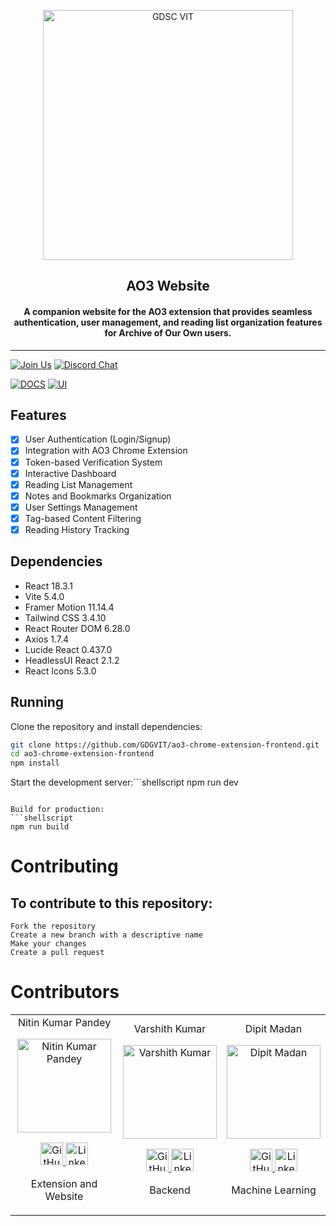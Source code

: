 <p align="center">
<a href="https://dscvit.com">
	<img width="400" src="https://user-images.githubusercontent.com/56252312/159312411-58410727-3933-4224-b43e-4e9b627838a3.png#gh-light-mode-only" alt="GDSC VIT"/>
</a>
	<h2 align="center">AO3 Website</h2>
	<h4 align="center">A companion website for the AO3 extension that provides seamless authentication, user management, and reading list organization features for Archive of Our Own users.</h4>
</p>

---
[![Join Us](https://img.shields.io/badge/Join%20Us-Developer%20Student%20Clubs-red)](https://dsc.community.dev/vellore-institute-of-technology/)
[![Discord Chat](https://img.shields.io/discord/760928671698649098.svg)](https://discord.gg/498KVdSKWR)

[![DOCS](https://img.shields.io/badge/Documentation-see%20docs-green?style=flat-square&logo=appveyor)](https://github.com/GDGVIT/ao3-chrome-extension-frontend/documentation.md) 
[![UI ](https://img.shields.io/badge/User%20Interface-Link%20to%20UI-orange?style=flat-square&logo=appveyor)](https://ao3-website.vercel.app)

## Features
- [x] User Authentication (Login/Signup)
- [x] Integration with AO3 Chrome Extension
- [x] Token-based Verification System
- [x] Interactive Dashboard
- [x] Reading List Management
- [x] Notes and Bookmarks Organization
- [x] User Settings Management
- [x] Tag-based Content Filtering
- [x] Reading History Tracking

## Dependencies
- React 18.3.1
- Vite 5.4.0
- Framer Motion 11.14.4
- Tailwind CSS 3.4.10
- React Router DOM 6.28.0
- Axios 1.7.4
- Lucide React 0.437.0
- HeadlessUI React 2.1.2
- React Icons 5.3.0

## Running

Clone the repository and install dependencies:
```bash
git clone https://github.com/GDGVIT/ao3-chrome-extension-frontend.git
cd ao3-chrome-extension-frontend
npm install
```
Start the development server:```shellscript
npm run dev
```

Build for production:
```shellscript
npm run build
```

# Contributing

## To contribute to this repository:

    Fork the repository
    Create a new branch with a descriptive name
    Make your changes
    Create a pull request

# Contributors

<table>
<tr align="center">
	<td>
	Nitin Kumar Pandey
	<p align="center">
		<img src="https://temp-dep.vercel.app/_next/image?url=%2Fteam%2Ftechnical%2Fnitin.jpg&w=1920&q=75" width="150" height="150" alt="Nitin Kumar Pandey">
	</p>
		<p align="center">
			<a href="https://github.com/NitinTheGreat">
				<img src="http://www.iconninja.com/files/241/825/211/round-collaboration-social-github-code-circle-network-icon.svg" width="36" height="36" alt="GitHub"/>
			</a>
			<a href="https://www.linkedin.com/in/nitinkrpandey">
				<img src="http://www.iconninja.com/files/863/607/751/network-linkedin-social-connection-circular-circle-media-icon.svg" width="36" height="36" alt="LinkedIn"/>
			</a>
		</p>
		<p align="center">
			Extension and Website
		</p>
	</td>
	<td>
	Varshith Kumar
	<p align="center">
		<img src="https://temp-dep.vercel.app/_next/image?url=%2Fteam%2Ftechnical%2Fvarshith.jpg&w=1920&q=75" width="150" height="150" alt="Varshith Kumar">
	</p>
		<p align="center">
			<a href="https://github.com/var-code-5">
				<img src="http://www.iconninja.com/files/241/825/211/round-collaboration-social-github-code-circle-network-icon.svg" width="36" height="36" alt="GitHub"/>
			</a>
			<a href="https://www.linkedin.com/in/varshith-kumar-reddy-meda-02a7b02b3/">
				<img src="http://www.iconninja.com/files/863/607/751/network-linkedin-social-connection-circular-circle-media-icon.svg" width="36" height="36" alt="LinkedIn"/>
			</a>
		</p>
		<p align="center">
			Backend 
		</p>
	</td>
	<td>
	Dipit Madan
	<p align="center">
		<img src="https://temp-dep.vercel.app/_next/image?url=%2Fteam%2Ftechnical%2Fdipit.jpeg&w=1920&q=75" width="150" height="150" alt="Dipit Madan">
	</p>
		<p align="center">
			<a href="https://github.com/Dipit12">
				<img src="http://www.iconninja.com/files/241/825/211/round-collaboration-social-github-code-circle-network-icon.svg" width="36" height="36" alt="GitHub"/>
			</a>
			<a href="https://www.linkedin.com/in/dipit-madan">
				<img src="http://www.iconninja.com/files/863/607/751/network-linkedin-social-connection-circular-circle-media-icon.svg" width="36" height="36" alt="LinkedIn"/>
			</a>
		</p>
		<p align="center"
		<p align="center">
			Machine Learning
		</p>
	</td>
</tr>
</table>